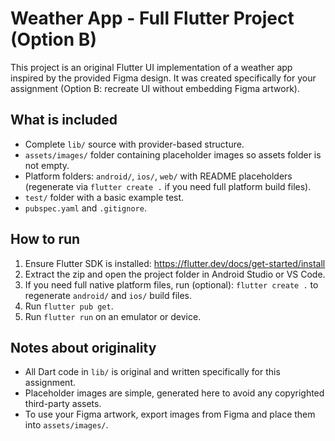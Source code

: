 # Weather App - Full Flutter Project (Option B)

This project is an original Flutter UI implementation of a weather app inspired by the provided Figma design.
It was created specifically for your assignment (Option B: recreate UI without embedding Figma artwork).

## What is included
- Complete `lib/` source with provider-based structure.
- `assets/images/` folder containing placeholder images so assets folder is not empty.
- Platform folders: `android/`, `ios/`, `web/` with README placeholders (regenerate via `flutter create .` if you need full platform build files).
- `test/` folder with a basic example test.
- `pubspec.yaml` and `.gitignore`.

## How to run
1. Ensure Flutter SDK is installed: https://flutter.dev/docs/get-started/install
2. Extract the zip and open the project folder in Android Studio or VS Code.
3. If you need full native platform files, run (optional): `flutter create .` to regenerate `android/` and `ios/` build files.
4. Run `flutter pub get`.
5. Run `flutter run` on an emulator or device.

## Notes about originality
- All Dart code in `lib/` is original and written specifically for this assignment.
- Placeholder images are simple, generated here to avoid any copyrighted third-party assets.
- To use your Figma artwork, export images from Figma and place them into `assets/images/`.
